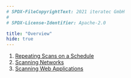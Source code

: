 ```yaml
---
# SPDX-FileCopyrightText: 2021 iteratec GmbH
#
# SPDX-License-Identifier: Apache-2.0

title: "Overview"
hide: true
---
```


1. [Repeating Scans on a Schedule](/docs/how-tos/automatically-repeating-scans)
2. [Scanning Networks](/docs/how-tos/scanning-networks)
3. [Scanning Web Applications](/docs/how-tos/scanning-web-applications)
